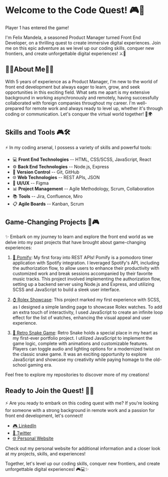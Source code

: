 # **Welcome to the Code Quest**! 🎮🚀

Player 1 has entered the game! 

I'm Felix Mandela, a seasoned Product Manager turned Front End Developer, on a thrilling quest to create immersive digital experiences. Join me on this epic adventure as we level up our coding skills, conquer new frontiers, and create unforgettable digital experiences! ⚔️🌟

## 🌟🌟**About Me**🌟🌟 

With 5 years of experience as a Product Manager, I'm new to the world of front end development but always eager to learn, grow, and seek opportunities in this exciting field. What sets me apart is my extensive background in working asynchronously and remotely, having successfully collaborated with foreign companies throughout my career. I'm well-prepared for remote work and always ready to level up, whether it's through coding or communication. Let's conquer the virtual world together! 💪🌍

## **Skills and Tools** 🎮🛠️

⚡ In my coding arsenal, I possess a variety of skills and powerful tools:

- 💻 **Front End Technologies** -- HTML, CSS/SCSS, JavaScript, React
- ⚙️ **Back End Technologies** -- Node.js, Express
- 🚀 **Version Control** -- Git, GitHub
- 🌐 **Web Technologies** -- REST APIs, JSON
- 🎨 **UI/UX** -- Figma
- 📊 **Project Management** -- Agile Methodology, Scrum, Collaboration
- 📚 **Tools** -- Jira, Confluence, Miro
- 📋 **Agile Boards** -- Kanban, Scrum

## **Game-Changing Projects** 🌟🎮

✨ Embark on my journey to learn and explore the front end world as we delve into my past projects that have brought about game-changing experiences:

1. [🍅 Pomify](https://pomify.vercel.app/): My first foray into REST APIs! Pomify is a pomodoro timer application with Spotify integration. I leveraged Spotify's API, including the authorization flow, to allow users to enhance their productivity with customized work and break sessions accompanied by their favorite music tracks. This project involved implementing the authorization flow, setting up a backend server using Node.js and Express, and utilizing SCSS and JavaScript to build a sleek user interface.

2. [⌚ Rolex Showcase](https://rolex-showcase.vercel.app/): This project marked my first experience with SCSS, as I designed a simple landing page to showcase Rolex watches. To add an extra touch of interactivity, I used JavaScript to create an infinite loop effect for the list of watches, enhancing the visual appeal and user experience.

3. [🐍 Retro Snake Game](https://oldskool-snake.vercel.app/): Retro Snake holds a special place in my heart as my first-ever portfolio project. I utilized JavaScript to implement the game logic, complete with animations and customizable features. Players can toggle audio and lighting options for a modernized twist on the classic snake game. It was an exciting opportunity to explore JavaScript and showcase my creativity while paying homage to the old-school gaming era.

Feel free to explore my repositories to discover more of my creations!

## **Ready to Join the Quest!** 🌟🚀

⚡ Are you ready to embark on this coding quest with me? If you're looking for someone with a strong background in remote work and a passion for front end development, let's connect!

- [🎮 LinkedIn](https://www.linkedin.com/in/felixmandela)
- [🌟 Twitter](https://twitter.com/flxmandela)
- [🌐 Personal Website](https://felixmandela.vercel.app/)

Check out my personal website for additional information and a closer look at my projects, skills, and experiences!

Together, let's level up our coding skills, conquer new frontiers, and create unforgettable digital experiences! 🎮💻✨
